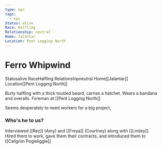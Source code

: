 ```yaml
---
type: npc
tags:
  - npc
Status: alive
Race: Halfling
Relationship: neutral
Home: Jalantar
Location: Pent Logging North
---
```


# Ferro Whipwind
<span class="dataview inline-field"><span class="inline-field-key">Status</span><span class="inline-field-value">alive</span></span>
<span class="dataview inline-field"><span class="inline-field-key">Race</span><span class="inline-field-value">Halfling</span></span>
<span class="dataview inline-field"><span class="inline-field-key">Relationship</span><span class="inline-field-value">neutral</span></span>
<span class="dataview inline-field"><span class="inline-field-key">Home</span><span class="inline-field-value">[[Jalantar]]</span></span>
<span class="dataview inline-field"><span class="inline-field-key">Location</span><span class="inline-field-value">[[Pent Logging North]]</span></span>

Burly halfling with a thick tousled beard, carries a hatchet. Wears a bandana and overalls.  Foreman at [[Pent Logging North]]

Seems desperately to need workers for a big project, 

### Who's he to us? 
Interviewed [[Rez]] (Amy) and [[Freya]] (Courtney) along with [[Limley]]. Hired them to work, gave them their contracts, and introduced them to [[Callgrim Pogleliggle]]